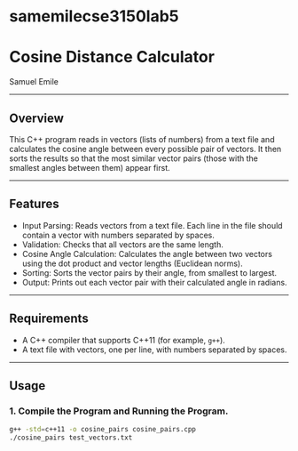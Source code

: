 # samemilecse3150lab5
# Cosine Distance Calculator  
 Samuel Emile

---

## Overview  
This C++ program reads in vectors (lists of numbers) from a text file and calculates the cosine angle between every possible pair of vectors. It then sorts the results so that the most similar vector pairs (those with the smallest angles between them) appear first.

---

## Features  
- Input Parsing: Reads vectors from a text file. Each line in the file should contain a vector with numbers separated by spaces.  
- Validation: Checks that all vectors are the same length.  
- Cosine Angle Calculation: Calculates the angle between two vectors using the dot product and vector lengths (Euclidean norms).  
- Sorting: Sorts the vector pairs by their angle, from smallest to largest.  
- Output: Prints out each vector pair with their calculated angle in radians.

---

## Requirements  
- A C++ compiler that supports C++11 (for example, `g++`).  
- A text file with vectors, one per line, with numbers separated by spaces.

---

## Usage  

### 1. Compile the Program and Running the Program. 
```bash
g++ -std=c++11 -o cosine_pairs cosine_pairs.cpp
./cosine_pairs test_vectors.txt
